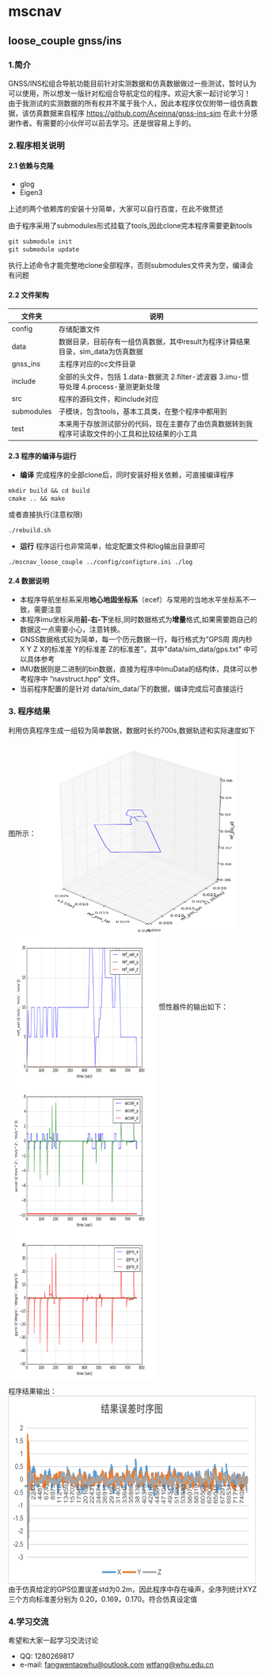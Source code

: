 # mscnav
## loose_couple gnss/ins
### 1.简介
GNSS/INS松组合导航功能目前针对实测数据和仿真数据做过一些测试，暂时认为可以使用，所以想发一版针对松组合导航定位的程序。欢迎大家一起讨论学习！
由于我测试的实测数据的所有权并不属于我个人，因此本程序仅仅附带一组仿真数据，该仿真数据来自程序 https://github.com/Aceinna/gnss-ins-sim  在此十分感谢作者。有需要的小伙伴可以前去学习。还是很容易上手的。
### 2.程序相关说明
#### 2.1 依赖与克隆
- glog
- Eigen3

上述的两个依赖库的安装十分简单，大家可以自行百度，在此不做赘述

由于程序采用了submodules形式挂载了tools,因此clone完本程序需要更新tools

```shell
git submodule init
git submodule update
```

执行上述命令才能完整地clone全部程序，否则submodules文件夹为空，编译会有问题
#### 2.2 文件架构

|文件夹|说明|
|-----|-----|
|config|存储配置文件|
|data|数据目录，目前存有一组仿真数据，其中result为程序计算结果目录，sim_data为仿真数据|
|gnss_ins|主程序对应的cc文件目录| 
|include|全部的头文件，包括 1.data-数据流 2.filter-滤波器 3.imu-惯导处理 4.process-量测更新处理|
|src|程序的源码文件，和include对应|
|submodules|子模块，包含tools，基本工具类，在整个程序中都用到|
|test|本来用于存放测试部分的代码，现在主要存了由仿真数据转到我程序可读取文件的小工具和比较结果的小工具|
#### 2.3 程序的编译与运行
- **编译**
完成程序的全部clone后，同时安装好相关依赖，可直接编译程序
```shell
mkdir build && cd build 
cmake .. && make
```
或者直接执行(注意权限)
```shell
./rebuild.sh
```
- **运行**
程序运行也非常简单，给定配置文件和log输出目录即可
```shell
./mscnav_loose_couple ../config/configture.ini ./log
```

#### 2.4 数据说明
- 本程序导航坐标系采用**地心地固坐标系**（ecef）与常用的当地水平坐标系不一致，需要注意
- 本程序imu坐标采用**前-右-下**坐标,同时数据格式为**增量**格式,如果需要跑自己的数据这一点需要小心，注意转换。
- GNSS数据格式较为简单，每一个历元数据一行，每行格式为“GPS周 周内秒 X
 Y Z X的标准差 Y的标准差 Z的标准差”，其中"data/sim_data/gps.txt" 中可以具体参考 
- IMU数据则是二进制的bin数据，直接为程序中ImuData的结构体，具体可以参考程序中 “navstruct.hpp" 文件。
- 当前程序配置的是针对 data/sim_data/下的数据，编译完成后可直接运行
### 3. 程序结果
利用仿真程序生成一组较为简单数据，数据时长约700s,数据轨迹和实际速度如下图所示：
<img src="./picture/ref_pos.png" width="400" height="400" alt="轨迹图" align=center><img src="./picture/ref_vel.png" width="300" height="300" alt="实际速度图" align=center>
惯性器件的输出如下：
<img src="./picture/accel_0.png" width="300" height="300" alt="加计输出" align=center><img src="./picture/gyro_0.png" width="300" height="300" alt="陀螺输出" align=center>

程序结果输出：
<img src="./picture/result.png" width="500" height="380" alt="加计输出" align=center>
由于仿真给定的GPS位置误差std为0.2m，因此程序中存在噪声，全序列统计XYZ三个方向标准差分别为 0.20，0.169，0.170。符合仿真设定值

### 4.学习交流
希望和大家一起学习交流讨论
- QQ: 1280269817
- e-mail: fangwentaowhu@outlook.com   wtfang@whu.edu.cn
